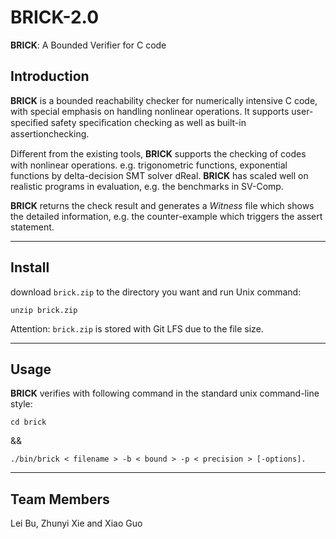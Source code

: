 # BRICK-2.0
**BRICK**: A Bounded Verifier for C code

## Introduction
**BRICK** is a bounded reachability checker for numerically intensive C code, with special emphasis on handling nonlinear operations. It supports user-speciﬁed safety speciﬁcation checking as well as built-in assertionchecking.

Diﬀerent from the existing tools, **BRICK** supports the checking of codes with nonlinear operations. e.g. trigonometric functions, exponential functions by delta-decision SMT solver dReal. **BRICK** has scaled well on realistic programs in evaluation, e.g. the benchmarks in SV-Comp.


**BRICK** returns the check result and generates a *Witness* file which shows the detailed information, e.g. the counter-example which triggers the assert statement.

---

## Install
download `brick.zip` to the directory you want and run Unix command:

`unzip brick.zip`

Attention: `brick.zip` is stored with Git LFS due to the file size.

---

## Usage

**BRICK** verifies with following command in the standard unix command-line style:

`cd brick`

&&

`./bin/brick < filename > -b < bound > -p < precision > [-options].`

---

## Team Members
Lei Bu, Zhunyi Xie and Xiao Guo
